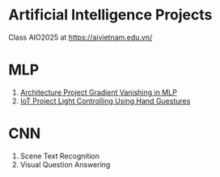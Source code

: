 # Artificial Intelligence Projects

Class AIO2025 at https://aivietnam.edu.vn/

# MLP
1. [Architecture Project Gradient Vanishing in MLP](https://github.com/mylethidiem/artificial-intelligence-projects/tree/main/Architecture%20Project%20Gradient%20Vanishing%20in%20MLP)
2. [IoT Project Light Controlling Using Hand Guestures](https://github.com/mylethidiem/artificial-intelligence-projects/tree/main/IoT%20Project%20Light%20Controlling%20Using%20Hand%20Gestures)

# CNN
1. Scene Text Recognition
2. Visual Question Answering
